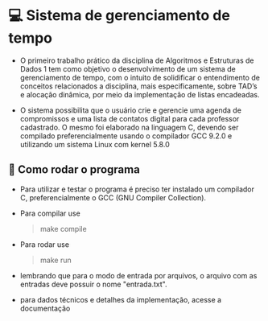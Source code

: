 
# 💻 Sistema de gerenciamento de tempo

  - O primeiro trabalho prático da disciplina de Algoritmos e Estruturas de Dados 1 tem como objetivo 
  o desenvolvimento de um sistema de gerenciamento de tempo, com o intuito de solidificar o entendimento de conceitos 
  relacionados a disciplina, mais especificamente, sobre TAD’s e alocação dinâmica, por meio da implementação de listas encadeadas. 
  
  - O sistema possibilita que o usuário crie e gerencie uma agenda de compromissos e uma lista de 
  contatos digital para cada professor cadastrado. O mesmo foi elaborado na linguagem C, devendo ser compilado 
  preferencialmente usando o compilador GCC 9.2.0 e utilizando um sistema Linux com kernel 5.8.0

## 🚀 Como rodar o programa

- Para utilizar e testar o programa é preciso ter instalado um compilador C, preferencialmente o GCC (GNU Compiler Collection).

- Para compilar use
	> make compile
- Para rodar use
	> make run

- lembrando que para o modo de entrada por arquivos, o arquivo com as entradas deve possuir o nome "entrada.txt".

- para dados técnicos e detalhes da implementação, acesse a documentação
